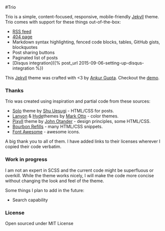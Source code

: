 #Trio

Trio is a simple, content-focused, responsive, mobile-friendly [Jekyll](http://jekyllrb.com/) theme. Trio comes with support for these things out-of-the-box:

* [RSS feed](/feed.xml)
* [404 page](/404.html)
* Markdown syntax highlighting, fenced code blocks, tables, GitHub gists, blockquotes
* Post sharing buttons
* Paginated list of posts
* [Disqus integration]({% post_url 2015-09-06-setting-up-disqus-integration %})

This [Jekyll](http://jekyllrb.com/) theme was crafted with <3 by [Ankur Gupta](https://github.com/ankur-gupta). Checkout the [demo](http://perfectlyrandom.org/trio/).

### Thanks 
Trio was created using inspiration and partial code from these sources:

* [Solo](http://chibicode.github.io/solo/) theme by [Shu Uesugi](https://github.com/chibicode) - HTML/CSS for posts.
* [Lanyon](http://lanyon.getpoole.com/) & [Hyde](http://hyde.getpoole.com/)themes by [Mark Otto](https://github.com/mdo) - color themes.
* [Pixyll](http://pixyll.com/) theme by [John Otander](https://github.com/johnotander) - design principles, some HTML/CSS.
* [Bourbon Refills](http://refills.bourbon.io/) - many HTML/CSS snippets.
* [Font Awesome](http://fortawesome.github.io/Font-Awesome) - awesome icons.

A big thank you to all of them. I have added links to their licenses wherever I copied their code verbatim. 

### Work in progress
I am not an expert in SCSS and the current code might be superfluous or overkill. While the theme works nicely, I will make the code more concise without changing the look and feel of the theme.

Some things I plan to add in the future:

* Search capability


### License
Open sourced under MIT License

